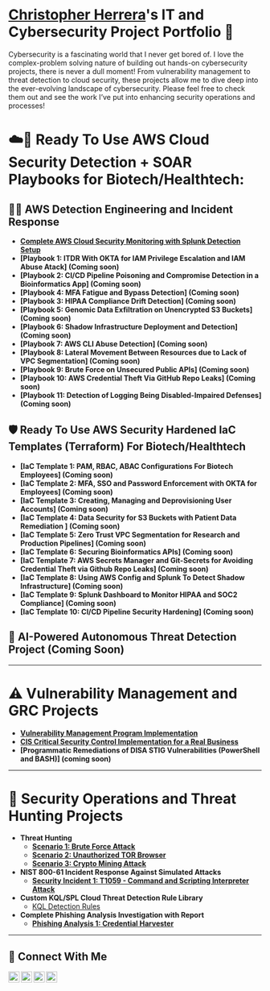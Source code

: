 # <a href="https://www.linkedin.com/in/chris-herrera-cyber/">Christopher Herrera</a>'s IT and Cybersecurity Project Portfolio 🔐

Cybersecurity is a fascinating world that I never get bored of. I love the complex-problem solving nature of building out hands-on cybersecurity projects, there is never a dull moment! From vulnerability management to threat detection to cloud security, these projects allow me to dive deep into the ever-evolving landscape of cybersecurity. Please feel free to check them out and see the work I’ve put into enhancing security operations and processes!

# ☁️🔐 Ready To Use AWS Cloud Security Detection + SOAR Playbooks for Biotech/Healthtech:
## 🕵🏽 AWS Detection Engineering and Incident Response
- **[Complete AWS Cloud Security Monitoring with Splunk Detection Setup](https://github.com/ChrisHerrera90/Complete-AWS-Cloud-Security-Architecture-Design-and-Splunk-Detection-Against-Simlulated-Attacks)**
- **[Playbook 1: ITDR With OKTA for IAM Privilege Escalation and IAM Abuse Atack] (Coming soon)**
- **[Playbook 2: CI/CD Pipeline Poisoning and Compromise Detection in a Bioinformatics App] (Coming soon)**
- **[Playbook 4: MFA Fatigue and Bypass Detection] (Coming soon)**
- **[Playbook 3: HIPAA Compliance Drift Detection] (Coming soon)**
- **[Playbook 5: Genomic Data Exfiltration on Unencrypted S3 Buckets] (Coming soon)**
- **[Playbook 6: Shadow Infrastructure Deployment and Detection] (Coming soon)**
- **[Playbook 7: AWS CLI Abuse Detection] (Coming soon)**
- **[Playbook 8: Lateral Movement Between Resources due to Lack of VPC Segmentation] (Coming soon)**
- **[Playbook 9: Brute Force on Unsecured Public APIs] (Coming soon)**
- **[Playbook 10: AWS Credential Theft Via GitHub Repo Leaks] (Coming soon)**
- **[Playbook 11: Detection of Logging Being Disabled-Impaired Defenses] (Coming soon)**


## 🛡️ Ready To Use AWS Security Hardened IaC Templates (Terraform) For Biotech/Healthtech
- **[IaC Template 1: PAM, RBAC, ABAC Configurations For Biotech Employees] (Coming soon)**
- **[IaC Template 2: MFA, SSO and Password Enforcement with OKTA for Employees] (Coming soon)**
- **[IaC Template 3: Creating, Managing and Deprovisioning User Accounts] (Coming soon)**
- **[IaC Template 4: Data Security for S3 Buckets with Patient Data Remediation ] (Coming soon)**
- **[IaC Template 5: Zero Trust VPC Segmentation for Research and Production Pipelines] (Coming soon)**
- **[IaC Template 6: Securing Bioinformatics APIs] (Coming soon)**
- **[IaC Template 7: AWS Secrets Manager and Git-Secrets for Avoiding Credential Theft via Github Repo Leaks] (Coming soon)**
- **[IaC Template 8: Using AWS Config and Splunk To Detect Shadow Infrastructure] (Coming soon)**
- **[IaC Template 9: Splunk Dashboard to Monitor HIPAA and SOC2 Compliance] (Coming soon)**
- **[IaC Template 10: CI/CD Pipeline Security Hardening] (Coming soon)**


## 🦾 AI-Powered Autonomous Threat Detection Project (Coming Soon)

---

# ⚠️ Vulnerability Management and GRC Projects
- **[Vulnerability Management Program Implementation](https://github.com/ChrisHerrera90/vulnerability-management-program)**
- **[CIS Critical Security Control Implementation for a Real Business](https://github.com/ChrisHerrera90/CIS-controls-project)**
- **[Programmatic Remediations of DISA STIG Vulnerabilities (PowerShell and BASH)] (coming soon)**

---

# 🚨 Security Operations and Threat Hunting Projects
- **Threat Hunting**
  - **[Scenario 1: Brute Force Attack](https://github.com/ChrisHerrera90/Threathunt-Bruteforce)**
  - **[Scenario 2: Unauthorized TOR Browser](https://github.com/ChrisHerrera90/Threat-Hunting-TOR-browser)**
  - **[Scenario 3: Crypto Mining Attack](https://github.com/ChrisHerrera90/ThreatHunt-Cryptominer)** 
- **NIST 800-61 Incident Response Against Simulated Attacks**
  - **[Security Incident 1: T1059 - Command and Scripting Interpreter Attack](https://github.com/ChrisHerrera90/T1059---Command-and-Scripting-Interpreter-Incident-Response-Atomic-Red)**
- **Custom KQL/SPL Cloud Threat Detection Rule Library**
  - [KQL Detection Rules](https://github.com/ChrisHerrera90/KQL-Detection-Rule-Library)
- **Complete Phishing Analysis Investigation with Report**
  - **[Phishing Analysis 1: Credential Harvester](https://github.com/ChrisHerrera90/phishing-analysis-report1)**



  
<hr/>

## 🤳 Connect With Me

[<img align="left" alt="___________ | YouTube" width="22px" src="https://cdn.jsdelivr.net/npm/simple-icons@v3/icons/youtube.svg" />][youtube]
[<img align="left" alt="___________ | Twitter" width="22px" src="https://cdn.jsdelivr.net/npm/simple-icons@v3/icons/twitter.svg" />][twitter]
[<img align="left" alt="chris-herrera-cyber | LinkedIn" width="22px" src="https://cdn.jsdelivr.net/npm/simple-icons@v3/icons/linkedin.svg" />][linkedin]
[<img align="left" alt="___________ | Instagram" width="22px" src="https://cdn.jsdelivr.net/npm/simple-icons@v3/icons/instagram.svg" />][instagram]

[twitter]: https://twitter.com/___________
[youtube]: https://www.youtube.com/c/___________
[instagram]: https://www.instagram.com/___________
[linkedin]: https://linkedin.com/in/chris-herrera-90

<!--
<img width="35" alt="image" src="https://github.com/user-attachments/assets/2f41c7cd-5ea8-4475-b451-a37161b6c3fb"> 
<img width="35" alt="image" src="https://github.com/user-attachments/assets/77649969-9910-4994-8b96-74a116cfb2a8">
-->
